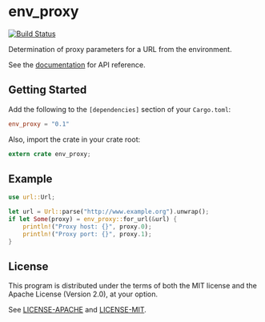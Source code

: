 # env_proxy

[![Build Status](https://travis-ci.org/inejge/env_proxy.svg?branch=master)](https://travis-ci.org/inejge/env_proxy)

Determination of proxy parameters for a URL from the environment.

See the [documentation](https://inejge.github.io/env_proxy) for API reference.

## Getting Started

Add the following to the `[dependencies]` section of your `Cargo.toml`:

```toml
env_proxy = "0.1"
```

Also, import the crate in your crate root:

```rust
extern crate env_proxy;
```

## Example

```rust
use url::Url;

let url = Url::parse("http://www.example.org").unwrap();
if let Some(proxy) = env_proxy::for_url(&url) {
    println!("Proxy host: {}", proxy.0);
    println!("Proxy port: {}", proxy.1);
}
```

## License

This program is distributed under the terms of both the MIT license
and the Apache License (Version 2.0), at your option.

See [LICENSE-APACHE](LICENSE-APACHE) and [LICENSE-MIT](LICENSE-MIT).
